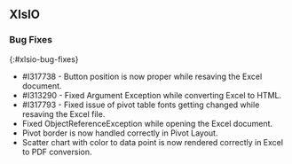 ## XlsIO

### Bug Fixes
{:#xlsio-bug-fixes}

* \#I317738 - Button position is now proper while resaving the Excel document.
* \#I313290 - Fixed Argument Exception while converting Excel to HTML.
* \#I317793 - Fixed issue of pivot table fonts getting changed while resaving the Excel file.
* Fixed ObjectReferenceException while opening the Excel document.
* Pivot border is now handled correctly in Pivot Layout.
* Scatter chart with color to data point is now rendered correctly in Excel to PDF conversion.